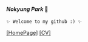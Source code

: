 <!--
**noparkee/noparkee** is a ✨ _special_ ✨ repository because its `README.md` (this file) appears on your GitHub profile.

Here are some ideas to get you started:

- 🔭 I’m currently working on ...
- 🌱 I’m currently learning ...
- 👯 I’m looking to collaborate on ...
- 🤔 I’m looking for help with ...
- 💬 Ask me about ...
- 📫 How to reach me: ...
- 😄 Pronouns: ...
- ⚡ Fun fact: ...
-->

#### _Nokyung Park_ 🧸
```
✨ Welcome to my github :) ✨
```
[[HomePage]](https://sites.google.com/view/nokyung-park)   [[CV]](https://github.com/noparkee/noparkee/blob/main/noparkee_CV.pdf)

<!-- ### I’m currently working on
```
🤓 Human Feedback on CV
🧐 Domain Incremental Learning
```

### I'm interested in 
```
🔥 Domain Generalization
💎 Multimodal Learning
🎨 Computer Vision
```
-->

<!-- 🤖 eXplainable Artificial Intelligence -->
